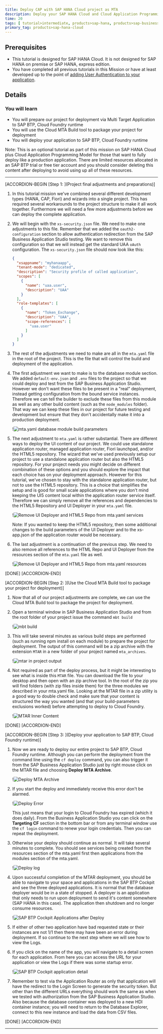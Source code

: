 ```yaml
---
title: Deploy CAP with SAP HANA Cloud project as MTA
description: Deploy your SAP HANA Cloud and Cloud Application Programming Model application as a Multi-Target Application (MTA) to SAP BTP, Cloud Foundry runtime
time: 20
tags: [ tutorial>intermediate, products>sap-hana, products>sap-business-application-studio, software-product-function>sap-cloud-application-programming-model, products>sap-btp--cloud-foundry-environment]
primary_tag: products>sap-hana-cloud
---
```


## Prerequisites
 - This tutorial is designed for SAP HANA Cloud. It is not designed for SAP HANA on premise or SAP HANA, express edition.
 - You have completed all previous tutorials in this Mission or have at least developed up to the point of [adding User Authentication to your application](hana-cloud-cap-add-authentication).


## Details
### You will learn
  - You will prepare our project for deployment via Multi Target Application to SAP BTP, Cloud Foundry runtime
  - You will use the Cloud MTA Build tool to package your project for deployment
  - You will deploy your application to SAP BTP, Cloud Foundry runtime

Note:  This is an optional tutorial as part of this mission on SAP HANA Cloud plus Cloud Application Programming Model for those that want to fully deploy like a production application. There are limited resources allocated in an SAP BTP trial or free tier account and you should consider deleting this content after deploying to avoid using up all of these resources.  

---

[ACCORDION-BEGIN [Step 1: ](Project final adjustments and preparations)]

1. In this tutorial mission we've combined several different development types (HANA, CAP, Fiori) and wizards into a single project. This has required several workarounds to the project structure to make it all work together.  Furthermore we will need a few more adjustments before we can deploy the complete application.

2. We will begin with the `xs-security.json` file. We need to make one adjustments to this file. Remember that we added the `oauth2-configuration` section to allow authentication redirection from the SAP Business Application Studio testing. We want to remove this configuration so that we will instead get the standard UAA `oAuth` configuration. The `xs-security.json` file should now look like this:

    ```JSON
    {
      "xsappname": "myhanaapp",
      "tenant-mode": "dedicated",
      "description": "Security profile of called application",
      "scopes": [
        {
          "name": "uaa.user",
          "description": "UAA"
        }
      ],
      "role-templates": [
        {
          "name": "Token_Exchange",
          "description": "UAA",
          "scope-references": [
            "uaa.user"
          ]
        }
      ]
    }
    ```        

6. The rest of the adjustments we need to make are all in the `mta.yaml` file in the root of the project. This is the file that will control the build and deployment of the application.

7. The first adjustment we want to make is to the database module section. We added `default-env.json` and `.env` files to the project so that we could deploy and test from the SAP Business Application Studio.  However we don't want these files to be present in a "real" deployment, instead getting configuration from the bound service instances. Therefore we can tell the builder to exclude these files from this module as well as any other build content (such as the `node_modules` folder). That way we can keep these files in our project for future testing and development but ensure that they don't accidentally make it into a production deployment.

    !![mta.yaml database module build parameters](mta_db_adjustments.png)

9. The next adjustment to `mta.yaml` is rather substantial. There are different ways to deploy the UI content of our project. We could use standalone application router, managed application router, Fiori launchpad, and/or the HTML5 repository. The wizard that we've used previously setup our project to use a standalone application router but also the HTML5 repository. For your project needs you might decide on different combination of these options and you should explore the impact that each choice has on your deployment approach. However for this tutorial, we've chosen to stay with the standalone application router, but not to use the HTML5 repository. This is a choice that simplifies the setup and is good for small scale applications where you don't mind keeping the UI5 content local within the application router service itself. Therefore we can simply remove all the references and dependencies to the HTML5 Repository and UI Deployer in your `mta.yaml` file.

    !![Remove UI Deployer and HTML5 Repo from mta.yaml services](mta_approuter_adjustments.png)

    Note: If you wanted to keep the HTML5 repository, then some additional changes to the build parameters of the UI Deployer and to the xs-app.json of the application router would be necessary.

10. The last adjustment is a continuation of the previous step.  We need to also remove all references to the HTML Repo and UI Deployer from the resources section of the `mta.yaml` file as well.

    !![Remove UI Deployer and HTML5 Repo from mta.yaml resources](mta_resources_adjustments.png)

[DONE]
[ACCORDION-END]

[ACCORDION-BEGIN [Step 2: ](Use the Cloud MTA Build tool to package your project for deployment)]

1. Now that all of our project adjustments are complete, we can use the Cloud MTA Build tool to package the project for deployment.

2. Open a terminal window in SAP Business Application Studio and from the root folder of your project issue the command `mbt build`

    !![mbt build](mbt_build.png)

3. This will take several minutes as various build steps are performed (such as running npm install on each module) to prepare the project for deployment.  The output of this command will be a zip archive with the extension `MTAR` in a new folder of your project named `mta_archives`.

    !![mtar in project output](mtar_in_project.png)

4. Not required as part of the deploy process, but it might be interesting to see what is inside this `MTAR` file. You can download the file to your desktop and then open with an zip archive tool.  In the root of the zip you will find folders (with zip files inside them) for the three modules we described in your mta.yaml file.  Looking at the MTAR file in a zip utility is a good way to double check and make sure that your content is structured the way you wanted (and that your build-parameters exclusions worked) before attempting to deploy to Cloud Foundry.  

    !![MTAR Inner Content](mtar_inner_content.png)


[DONE]
[ACCORDION-END]


[ACCORDION-BEGIN [Step 3: ](Deploy your application to SAP BTP, Cloud Foundry runtime)]

1. Now we are ready to deploy our entire project to SAP BTP, Cloud Foundry runtime. Although you can perform the deployment from the command line using the `cf deploy` command, you can also trigger it from the SAP Business Application Studio just by right mouse click on the MTAR file and choosing **Deploy MTA Archive**.

    !![Deploy MTA Archive](mtar_deploy_from_ui.png)

2. If you start the deploy and immediately receive this error don't be alarmed.

    !![Deploy Error](mtar_deploy_error_login.png)

    This just means that your login to Cloud Foundry has expired (which it does daily).  From the Business Application Studio you can click on the **Targeting CF** section in the bottom bar or from any terminal window use the `cf login` command to renew your login credentials. Then you can repeat the deployment.

3. Otherwise your deploy should continue as normal. It will take several minutes to complete.  You should see services being created from the resources section of the mta.yaml first then applications from the modules section of the mta.yaml.

    !![Deploy log](mtar_deploy_log.png)

4. Upon successful completion of the MTAR deployment, you should be able to navigate to your space and applications in the SAP BTP Cockpit and see the three deployed applications.  It is normal that the database deployer would be in a state of stopped. A deployer is an application that only needs to run upon deployment to send it's content somewhere (SAP HANA in this case).  The application then shutdown and no longer consume resources.

    !![SAP BTP Cockpit Applications after Deploy](cockpit_after_deploy.png)

5. If either of other two application have bad requested state or their instances are not 1/1 then there may have been an error during deployment. If so continue to the next step where we will see how to view the Logs.

6. If you click on the name of the app, you will navigate to a detail screen for each application. From here you can access the URL for your application or view the Logs if there was some startup error.

    !![SAP BTP Cockpit application detail](cockpit_app_url.png)

7. Remember to test via the Application Router as only that application will have the redirect to the Login Screen to generate the security token. But other than the different URLs everything should work the same as when we tested with authorization from the SAP Business Application Studio.  Also because the database container was deployed to a new HDI container instance; you will need to return to the Database Explorer, connect to this new instance and load the data from CSV files.  

[DONE]
[ACCORDION-END]


---
